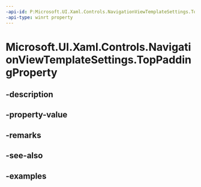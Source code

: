 ```yaml
---
-api-id: P:Microsoft.UI.Xaml.Controls.NavigationViewTemplateSettings.TopPaddingProperty
-api-type: winrt property
---
```


<!-- Property syntax.
public DependencyProperty TopPaddingProperty { get; }
-->

# Microsoft.UI.Xaml.Controls.NavigationViewTemplateSettings.TopPaddingProperty

## -description

## -property-value

## -remarks

## -see-also

## -examples

